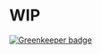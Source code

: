 # WIP

[![Greenkeeper badge](https://badges.greenkeeper.io/rohmanhm/example-graphql-2.svg)](https://greenkeeper.io/)

